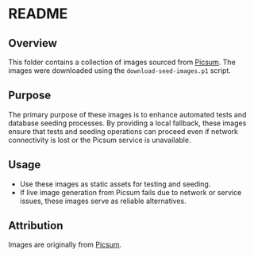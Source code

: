 # README

## Overview

This folder contains a collection of images sourced from [Picsum](https://picsum.photos/). The images were downloaded using the `download-seed-images.p1` script.

## Purpose

The primary purpose of these images is to enhance automated tests and database seeding processes. By providing a local fallback, these images ensure that tests and seeding operations can proceed even if network connectivity is lost or the Picsum service is unavailable.

## Usage

- Use these images as static assets for testing and seeding.
- If live image generation from Picsum fails due to network or service issues, these images serve as reliable alternatives.

## Attribution

Images are originally from [Picsum](https://picsum.photos/).